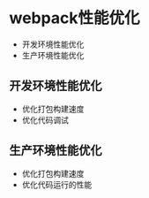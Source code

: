 # webpack性能优化
- 开发环境性能优化
- 生产环境性能优化

## 开发环境性能优化
- 优化打包构建速度
- 优化代码调试

## 生产环境性能优化
- 优化打包构建速度
- 优化代码运行的性能